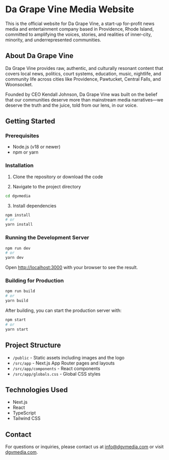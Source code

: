 # Da Grape Vine Media Website

This is the official website for Da Grape Vine, a start-up for-profit news media and entertainment company based in Providence, Rhode Island, committed to amplifying the voices, stories, and realities of inner-city, minority, and underrepresented communities.

## About Da Grape Vine

Da Grape Vine provides raw, authentic, and culturally resonant content that covers local news, politics, court systems, education, music, nightlife, and community life across cities like Providence, Pawtucket, Central Falls, and Woonsocket.

Founded by CEO Kendall Johnson, Da Grape Vine was built on the belief that our communities deserve more than mainstream media narratives—we deserve the truth and the juice, told from our lens, in our voice.

## Getting Started

### Prerequisites

- Node.js (v18 or newer)
- npm or yarn

### Installation

1. Clone the repository or download the code

2. Navigate to the project directory
```bash
cd dgvmedia
```

3. Install dependencies
```bash
npm install
# or
yarn install
```

### Running the Development Server

```bash
npm run dev
# or
yarn dev
```

Open [http://localhost:3000](http://localhost:3000) with your browser to see the result.

### Building for Production

```bash
npm run build
# or
yarn build
```

After building, you can start the production server with:

```bash
npm start
# or
yarn start
```

## Project Structure

- `/public` - Static assets including images and the logo
- `/src/app` - Next.js App Router pages and layouts
- `/src/app/components` - React components
- `/src/app/globals.css` - Global CSS styles

## Technologies Used

- Next.js
- React
- TypeScript
- Tailwind CSS

## Contact

For questions or inquiries, please contact us at info@dgvmedia.com or visit [dgvmedia.com](https://dgvmedia.com).
